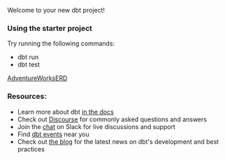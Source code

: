 Welcome to your new dbt project!

### Using the starter project

Try running the following commands:
- dbt run
- dbt test


[AdventureWorksERD](https://txtrainingstore.blob.core.windows.net/db-backup-aw2019/AdventureWorksERD)



### Resources:
- Learn more about dbt [in the docs](https://docs.getdbt.com/docs/introduction)
- Check out [Discourse](https://discourse.getdbt.com/) for commonly asked questions and answers
- Join the [chat](https://community.getdbt.com/) on Slack for live discussions and support
- Find [dbt events](https://events.getdbt.com) near you
- Check out [the blog](https://blog.getdbt.com/) for the latest news on dbt's development and best practices
